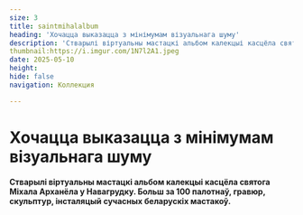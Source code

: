 ```yaml
---
size: 3
title: saintmihalalbum
heading: 'Хочацца выказацца з мінімумам візуальнага шуму'
description: 'Стварылі віртуальны мастацкі альбом калекцыі касцёла святога Міхала Арханёла у Навагрудку. Больш за 100 палотнаў, гравюр, скульптур, інсталяцый сучасных беларускіх мастакоў.'
thumbnail:https://i.imgur.com/1N7l2A1.jpeg 
date: 2025-05-10
height: 
hide: false
navigation: Коллекция

---
```

# Хочацца выказацца з мінімумам візуальнага шуму

#### Стварылі віртуальны мастацкі альбом калекцыі касцёла святога Міхала Арханёла у Навагрудку. Больш за 100 палотнаў, гравюр, скульптур, інсталяцый сучасных беларускіх мастакоў.

